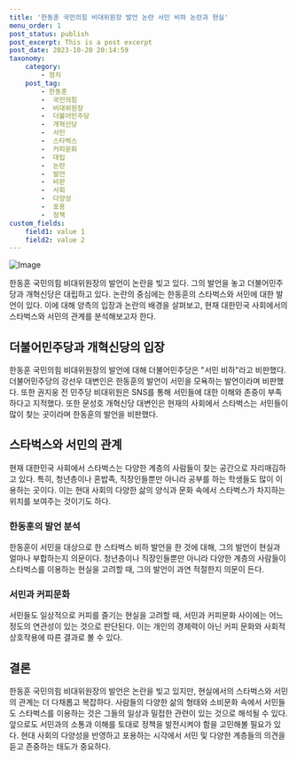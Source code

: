 ```yaml
---
title: '한동훈 국민의힘 비대위원장 발언 논란 서민 비하 논란과 현실'
menu_order: 1
post_status: publish
post_excerpt: This is a post excerpt
post_date: 2023-10-20 20:14:59
taxonomy:
    category:
        - 정치
    post_tag:
        - 한동훈
        -  국민의힘
        -  비대위원장
        -  더불어민주당
        -  개혁신당
        -  서민
        -  스타벅스
        -  커피문화
        -  대립
        -  논란
        -  발언
        -  비판
        -  사회
        -  다양성
        -  포용
        -  정책
custom_fields:
    field1: value 1
    field2: value 2
---
```


![Image](https://imgnews.pstatic.net/image/032/2024/02/06/0003277709_001_20240206153401121.jpeg?type=w647)


한동훈 국민의힘 비대위원장의 발언이 논란을 빚고 있다. 그의 발언을 놓고 더불어민주당과 개혁신당은 대립하고 있다. 논란의 중심에는 한동훈의 스타벅스와 서민에 대한 발언이 있다. 이에 대해 양측의 입장과 논란의 배경을 살펴보고, 현재 대한민국 사회에서의 스타벅스와 서민의 관계를 분석해보고자 한다.

## 더불어민주당과 개혁신당의 입장

한동훈 국민의힘 비대위원장의 발언에 대해 더불어민주당은 "서민 비하"라고 비판했다. 더불어민주당의 강선우 대변인은 한동훈의 발언이 서민을 모욕하는 발언이라며 비판했다. 또한 권지웅 전 민주당 비대위원은 SNS를 통해 서민들에 대한 이해와 존중이 부족하다고 지적했다. 또한 문성호 개혁신당 대변인은 현재의 사회에서 스타벅스는 서민들이 많이 찾는 곳이라며 한동훈의 발언을 비판했다.

## 스타벅스와 서민의 관계

현재 대한민국 사회에서 스타벅스는 다양한 계층의 사람들이 찾는 공간으로 자리매김하고 있다. 특히, 청년층이나 혼밥족, 직장인들뿐만 아니라 공부를 하는 학생들도 많이 이용하는 곳이다. 이는 현대 사회의 다양한 삶의 양식과 문화 속에서 스타벅스가 차지하는 위치를 보여주는 것이기도 하다.

### 한동훈의 발언 분석

한동훈이 서민을 대상으로 한 스타벅스 비하 발언을 한 것에 대해, 그의 발언이 현실과 얼마나 부합하는지 의문이다. 청년층이나 직장인들뿐만 아니라 다양한 계층의 사람들이 스타벅스를 이용하는 현실을 고려할 때, 그의 발언이 과연 적절한지 의문이 든다. 

### 서민과 커피문화

서민들도 일상적으로 커피를 즐기는 현실을 고려할 때, 서민과 커피문화 사이에는 어느 정도의 연관성이 있는 것으로 판단된다. 이는 개인의 경제력이 아닌 커피 문화와 사회적 상호작용에 따른 결과로 볼 수 있다. 

## 결론

한동훈 국민의힘 비대위원장의 발언은 논란을 빚고 있지만, 현실에서의 스타벅스와 서민의 관계는 더 다채롭고 복잡하다. 사람들의 다양한 삶의 형태와 소비문화 속에서 서민들도 스타벅스를 이용하는 것은 그들의 일상과 밀접한 관련이 있는 것으로 해석될 수 있다. 앞으로도 서민과의 소통과 이해를 토대로 정책을 발전시켜야 함을 고민해볼 필요가 있다. 현대 사회의 다양성을 반영하고 포용하는 시각에서 서민 및 다양한 계층들의 의견을 듣고 존중하는 태도가 중요하다. 
